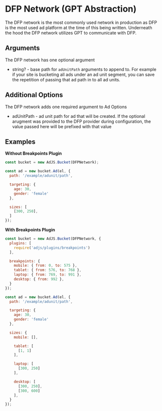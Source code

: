 # DFP Network (GPT Abstraction)
The DFP network is the most commonly used network in production as DFP is the most used ad platform at the time of this being written. Underneath the hood the DFP network utilizes GPT to communicate with DFP.

## Arguments
The DFP network has one optional argument
- string? - base path for `adUnitPath`  arguments to append to. For example if your site is bucketing all ads under an ad unit segment, you can save the repetition of passing that ad path in to all ad units.

## Additional Options
The DFP network adds one required argument to Ad Options

- adUnitPath<String> - ad unit path for ad that will be created. If the optional arugment was provided to the DFP provider during configuration, the value passed here will be prefixed with that value

## Examples

__Without Breakpoints Plugin__
```js
const bucket = new AdJS.Bucket(DFPNetwork);

const ad = new bucket.Ad(el, {
  path: '/example/adunit/path',

  targeting: {
    age: 30,
    gender: 'female'
  },

  sizes: [
    [300, 250],
  ]
});
```

__With Breakpoints Plugin__
```js
const bucket = new AdJS.Bucket(DFPNetwork, {
  plugins: [
    require('adjs/plugins/breakpoints')
  ],

  breakpoints: {
    mobile: { from: 0, to: 575 },
    tablet: { from: 576, to: 768 },
    laptop: { from: 769, to: 991 },
    desktop: { from: 992 },
  }
});

const ad = new bucket.Ad(el, {
  path: '/example/adunit/path',

  targeting: {
    age: 30,
    gender: 'female'
  },

  sizes: {
    mobile: [],

    tablet: [
      [1, 1]
    ],

    laptop: [
      [300, 250]
    ],

    desktop: [
      [300, 250],
      [300, 600]
    ],
  }
});
```



